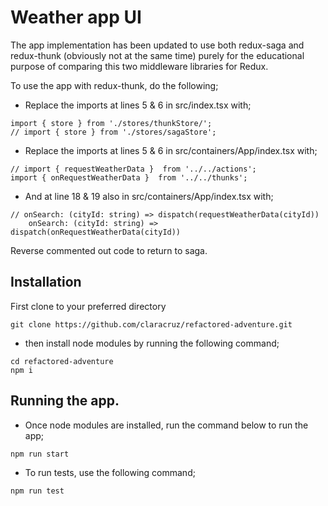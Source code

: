 # Weather app UI

The app implementation has been updated to use both redux-saga and redux-thunk 
(obviously not at the same time) purely for the educational purpose of comparing
this two middleware libraries for Redux.

To use the app with redux-thunk, do the following;

* Replace the imports at lines 5 & 6 in src/index.tsx with;
```ecmascript
import { store } from './stores/thunkStore/';
// import { store } from './stores/sagaStore';
```

* Replace the imports at lines 5 & 6 in src/containers/App/index.tsx with;
```ecmascript
// import { requestWeatherData }  from '../../actions';
import { onRequestWeatherData }  from '../../thunks';
```

* And at line 18 & 19 also in src/containers/App/index.tsx with;
```ecmascript
// onSearch: (cityId: string) => dispatch(requestWeatherData(cityId))
	onSearch: (cityId: string) => dispatch(onRequestWeatherData(cityId))
```

Reverse commented out code to return to saga.


## Installation
First clone to your preferred directory
```shell
git clone https://github.com/claracruz/refactored-adventure.git
```

 * then install node modules by running the following command;
```shell
cd refactored-adventure
npm i
```

## Running the app.
 * Once node modules are installed, run the command below to run the app;
 ```shell
npm run start
```

 * To run tests, use the following command;
 ```shell
npm run test
```
